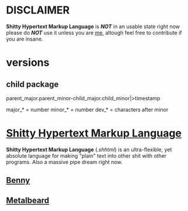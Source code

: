 # DISCLAIMER
**Shitty Hypertext Markup Language** is ***NOT*** in an usable state right now please do ***NOT*** use it unless you are [me](https://github.com/Gottfrid-N), altough feel free to contribute if you are insane.
# versions
## child package
parent_major.parent_minor-child_major.child_minor|>timestamp

major_* = number
minor_* = number
dev_* = characters after minor

# [Shitty Hypertext Markup Language](/shhtml/README.md)
**Shitty Hypertext Markup Language** (*.shhtml*) is an ultra-flexible, yet absolute language for making "plain" text into other shit with other programs. Also a massive pipe dream right now.
## [Benny](/benny/README.md)

## [Metalbeard](/metalbeard/README.md)
